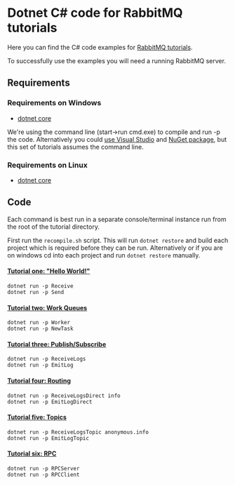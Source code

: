 # Dotnet C# code for RabbitMQ tutorials

Here you can find the C# code examples for [RabbitMQ
tutorials](http://www.rabbitmq.com/getstarted.html).

To successfully use the examples you will need a running RabbitMQ server.

## Requirements

### Requirements on Windows

* [dotnet core](https://www.microsoft.com/net/core)

We're using the command line (start->run cmd.exe) to
compile and run -p the code. Alternatively you could [use Visual Studio](https://github.com/rabbitmq/rabbitmq-tutorials/tree/master/dotnet-visual-studio) and [NuGet package](https://www.nuget.org/packages/RabbitMQ.Client/), but this set of tutorials assumes
the command line.

### Requirements on Linux

* [dotnet core](https://www.microsoft.com/net/core)

## Code

Each command is best run in a separate console/terminal instance run from the root
of the tutorial directory.

First run the `recompile.sh` script. This will run `dotnet restore` and build
each project which is required before they can be run. Alternatively or if you are
on windows cd into each project and run `dotnet restore` manually.

#### [Tutorial one: "Hello World!"](http://www.rabbitmq.com/tutorial-one-dotnet.html)

    dotnet run -p Receive
    dotnet run -p Send

#### [Tutorial two: Work Queues](http://www.rabbitmq.com/tutorial-two-dotnet.html)

    dotnet run -p Worker
    dotnet run -p NewTask

#### [Tutorial three: Publish/Subscribe](http://www.rabbitmq.com/tutorial-three-dotnet.html)

    dotnet run -p ReceiveLogs
    dotnet run -p EmitLog

#### [Tutorial four: Routing](http://www.rabbitmq.com/tutorial-four-dotnet.html)

    dotnet run -p ReceiveLogsDirect info
    dotnet run -p EmitLogDirect

#### [Tutorial five: Topics](http://www.rabbitmq.com/tutorial-five-dotnet.html)

    dotnet run -p ReceiveLogsTopic anonymous.info
    dotnet run -p EmitLogTopic

#### [Tutorial six: RPC](http://www.rabbitmq.com/tutorial-six-dotnet.html)

    dotnet run -p RPCServer
    dotnet run -p RPCClient
